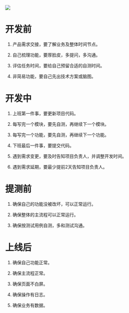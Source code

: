 ![](https://tcs-devops.aliyuncs.com/storage/112eac7943e39a7c8bb0569bdc50b740371b?Signature=eyJhbGciOiJIUzI1NiIsInR5cCI6IkpXVCJ9.eyJBcHBJRCI6IjVlNzQ4MmQ2MjE1MjJiZDVjN2Y5YjMzNSIsIl9hcHBJZCI6IjVlNzQ4MmQ2MjE1MjJiZDVjN2Y5YjMzNSIsIl9vcmdhbml6YXRpb25JZCI6IiIsImV4cCI6MTY1MjUwMTczOSwiaWF0IjoxNjUxODk2OTM5LCJyZXNvdXJjZSI6Ii9zdG9yYWdlLzExMmVhYzc5NDNlMzlhN2M4YmIwNTY5YmRjNTBiNzQwMzcxYiJ9._4p1M8H3cALZPGycC4NfxluS-Tvt7xJSVOXmdCrSQc0&download=%E8%87%AA%E6%9F%A5%E5%88%97%E8%A1%A8.png "")

# 开发前

1. 产品需求交接，要了解业务及整体时间节点。

1. 自己梳理功能，要厚脸皮，多提问，多沟通。

1. 评估任务时间，要给自己预留合适的自测时间。

1. 非简易功能，要自己先出技术方案或脑图。

# 开发中

1. 上班第一件事，要更新项目代码。

1. 每写完一个模块，要先自测，再继续下一个模块。

1. 每写完一个功能，要先自测，再继续下一个功能。

1. 下班最后一件事，要提交代码。

1. 遇到需求变更，要及时告知项目负责人，并调整开发时间。

1. 遇到需求延期，要最少提前2天告知项目负责人。

# 提测前

1. 确保自己的功能没被改坏，可以正常运行。

1. 确保整体的主流程可以正常运行。

1. 确保按测试用例自测，多和测试沟通。

# 上线后

1. 确保自己功能正常。

1. 确保主流程正常。

1. 确保页面不白屏。

1. 确保操作有日志。

1. 确保业务有数据。



